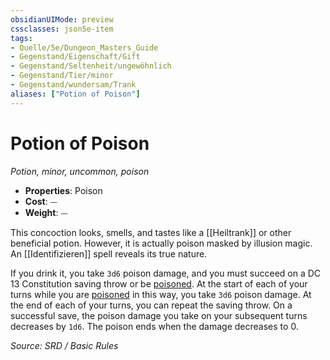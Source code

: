 ```yaml
---
obsidianUIMode: preview
cssclasses: json5e-item
tags:
- Quelle/5e/Dungeon_Masters_Guide
- Gegenstand/Eigenschaft/Gift
- Gegenstand/Seltenheit/ungewöhnlich
- Gegenstand/Tier/minor
- Gegenstand/wundersam/Trank
aliases: ["Potion of Poison"]
---
```

# Potion of Poison
*Potion, minor, uncommon, poison*  

- **Properties**: Poison
- **Cost**: ⏤
- **Weight**: ⏤

This concoction looks, smells, and tastes like a [[Heiltrank]] or other beneficial potion. However, it is actually poison masked by illusion magic. An [[Identifizieren]] spell reveals its true nature.

If you drink it, you take `3d6` poison damage, and you must succeed on a DC 13 Constitution saving throw or be [poisoned](rules/conditions.md#poisoned). At the start of each of your turns while you are [poisoned](rules/conditions.md#poisoned) in this way, you take `3d6` poison damage. At the end of each of your turns, you can repeat the saving throw. On a successful save, the poison damage you take on your subsequent turns decreases by `1d6`. The poison ends when the damage decreases to 0.

*Source: SRD / Basic Rules*